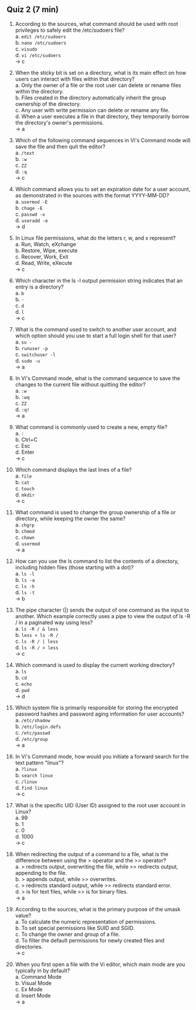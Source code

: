 ## Quiz 2 (7 min)
1. According to the sources, what command should be used with root privileges to safely edit the /etc/sudoers file? <br>
a. `edit /etc/sudoers` <br>
b. `nano /etc/sudoers` <br>
c. `visudo` <br>
d. `vi /etc/sudoers` <br>
-> c

2. When the sticky bit is set on a directory, what is its main effect on how users can interact with files within that directory? <br>
a. Only the owner of a file or the root user can delete or rename files within the directory.<br>
b. Files created in the directory automatically inherit the group ownership of the directory.<br>
c. Any user with write permission can delete or rename any file.<br>
d. When a user executes a file in that directory, they temporarily borrow the directory's owner's permissions.<br>
-> a

3. Which of the following command sequences in Vi's Command mode will save the file and then quit the editor?<br>
a. `/text`<br>
b. `:w`<br>
c. `ZZ`<br>
d. `:q`<br>
-> c

4. Which command allows you to set an expiration date for a user account, as demonstrated in the sources with the format YYYY-MM-DD?<br>
a. `usermod -E`<br>
b. `chage -E`<br>
c. `passwd -x`<br>
d. `useradd -e`<br>
-> d

5. In Linux file permissions, what do the letters r, w, and x represent?<br>
a. Run, Watch, eXchange<br>
b. Restore, Wipe, execute<br>
c. Recover, Work, Exit<br>
d. Read, Write, eXecute<br>
-> c

6. Which character in the ls -l output permission string indicates that an entry is a directory?<br>
a. `b`<br>
b. `-`<br>
c. `d`<br>
d. `l`<br>
-> c

7. What is the command used to switch to another user account, and which option should you use to start a full login shell for that user?<br>
a. `su -`<br>
b. `runuser -p`<br>
c. `switchuser -l`<br>
d. `sudo -u`<br>
-> a

8. In Vi's Command mode, what is the command sequence to save the changes to the current file without quitting the editor?<br>
a. `:w`<br>
b. `:wq`<br>
c. `ZZ`<br>
d. `:q!`<br>
-> a

9. What command is commonly used to create a new, empty file?<br>
a. `:`<br>
b. Ctrl+C<br>
c. Esc<br>
d. Enter<br>
-> c

10.  Which command displays the last lines of a file?<br>
a. `file`<br>
b. `cat`<br>
c. `touch`<br>
d. `mkdir`<br>
-> c

11. What command is used to change the group ownership of a file or directory, while keeping the owner the same? <br>
a. `chgrp` <br>
b. `chmod` <br>
c. `chown` <br>
d. `usermod` <br>
-> a

12. How can you use the ls command to list the contents of a directory, including hidden files (those starting with a dot)? <br>
a. `ls -l` <br>
b. `ls -a` <br>
c. `ls -h` <br>
d. `ls -t` <br>
-> b

13. The pipe character (|) sends the output of one command as the input to another. Which example correctly uses a pipe to view the output of ls -R / in a paginated way using less?<br>
a. `ls -R / & less`<br>
b. `less < ls -R /`<br>
c. `ls -R / | less`<br>
d. `ls -R / > less`<br>
-> c

14. Which command is used to display the current working directory?<br>
a. `ls`<br>
b. `cd`<br>
c. `echo`<br>
d. `pwd`<br>
-> d

15. Which system file is primarily responsible for storing the encrypted password hashes and password aging information for user accounts?<br>
a. `/etc/shadow`<br>
b. `/etc/login.defs`<br>
c. `/etc/passwd`<br>
d. `/etc/group`<br>
-> a

16. In Vi's Command mode, how would you initiate a forward search for the text pattern "linux"?<br>
a. `?linux`<br>
b. `search linux`<br>
c. `/linux`<br>
d. `find linux`<br>
-> c

17. What is the specific UID (User ID) assigned to the root user account in Linux?<br>
a. 99<br>
b. 1<br>
c. 0<br>
d. 1000<br>
-> c

18. When redirecting the output of a command to a file, what is the difference between using the > operator and the >> operator?<br>
a. > redirects output, overwriting the file, while >> redirects output, appending to the file.<br>
b. > appends output, while >> overwrites.<br>
c. > redirects standard output, while >> redirects standard error.<br>
d. > is for text files, while >> is for binary files.<br>
-> a

19. According to the sources, what is the primary purpose of the umask value?<br>
a. To calculate the numeric representation of permissions.<br>
b. To set special permissions like SUID and SGID.<br>
c. To change the owner and group of a file.<br>
d. To filter the default permissions for newly created files and directories.<br>
-> c

20.  When you first open a file with the Vi editor, which main mode are you typically in by default?<br>
a. Command Mode<br>
b. Visual Mode<br>
c. Ex Mode<br>
d. Insert Mode<br>
-> a
